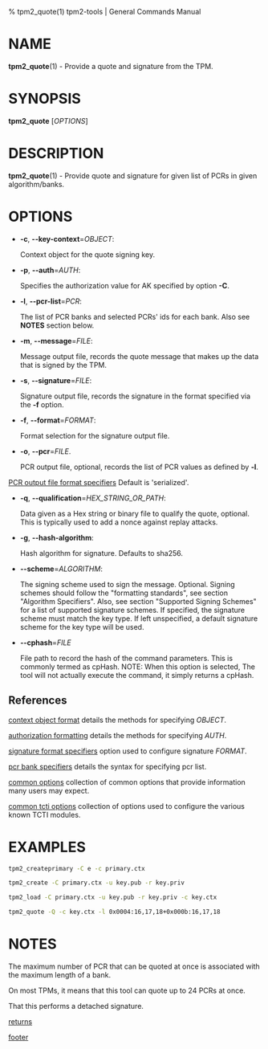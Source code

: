 % tpm2_quote(1) tpm2-tools | General Commands Manual

# NAME

**tpm2_quote**(1) - Provide a quote and signature from the TPM.

# SYNOPSIS

**tpm2_quote** [*OPTIONS*]

# DESCRIPTION

**tpm2_quote**(1) - Provide quote and signature for given list of PCRs in given
algorithm/banks.

# OPTIONS

  * **-c**, **\--key-context**=_OBJECT_:

    Context object for the quote signing key.

  * **-p**, **\--auth**=_AUTH_:

    Specifies the authorization value for AK specified by option **-C**.

  * **-l**, **\--pcr-list**=_PCR_:

    The list of PCR banks and selected PCRs' ids for each bank.
    Also see **NOTES** section below.

  * **-m**, **\--message**=_FILE_:

    Message output file, records the quote message that makes up the data that
    is signed by the TPM.

  * **-s**, **\--signature**=_FILE_:

    Signature output file, records the signature in the format specified via the
    **-f** option.

  * **-f**, **\--format**=_FORMAT_:

    Format selection for the signature output file.

  * **-o**, **\--pcr**=_FILE_.

    PCR output file, optional, records the list of PCR values as defined
    by **-l**.

[PCR output file format specifiers](common/pcrs_format.md)
    Default is 'serialized'.

  * **-q**, **\--qualification**=_HEX\_STRING\_OR\_PATH_:

    Data given as a Hex string or binary file to qualify the quote, optional.
    This is typically used to add a nonce against replay attacks.

  * **-g**, **\--hash-algorithm**:

    Hash algorithm for signature. Defaults to sha256.

  * **\--scheme**=_ALGORITHM_:

    The signing scheme used to sign the message. Optional.
    Signing schemes should follow the "formatting standards", see section
     "Algorithm Specifiers".
    Also, see section "Supported Signing Schemes" for a list of supported
     signature schemes.
    If specified, the signature scheme must match the key type.
    If left unspecified, a default signature scheme for the key type will
     be used.

  * **\--cphash**=_FILE_

    File path to record the hash of the command parameters. This is commonly
    termed as cpHash. NOTE: When this option is selected, The tool will not
    actually execute the command, it simply returns a cpHash.

## References

[context object format](common/ctxobj.md) details the methods for specifying
_OBJECT_.

[authorization formatting](common/authorizations.md) details the methods for
specifying _AUTH_.

[signature format specifiers](common/signature.md) option used to configure
signature _FORMAT_.

[pcr bank specifiers](common/pcr.md) details the syntax for specifying pcr list.

[common options](common/options.md) collection of common options that provide
information many users may expect.

[common tcti options](common/tcti.md) collection of options used to configure
the various known TCTI modules.

# EXAMPLES

```bash
tpm2_createprimary -C e -c primary.ctx

tpm2_create -C primary.ctx -u key.pub -r key.priv

tpm2_load -C primary.ctx -u key.pub -r key.priv -c key.ctx

tpm2_quote -Q -c key.ctx -l 0x0004:16,17,18+0x000b:16,17,18
```

# NOTES

The maximum number of PCR that can be quoted at once is associated
with the maximum length of a bank.

On most TPMs, it means that this tool can quote up to 24 PCRs
at once.

That this performs a detached signature.

[returns](common/returns.md)

[footer](common/footer.md)
